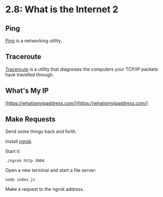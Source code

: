 # 2.8: What is the Internet 2

## Ping

[Ping](https://linux.die.net/man/8/ping) is a networking utility.

## Traceroute

[Traceroute](https://en.wikipedia.org/wiki/Traceroute) is a utility that diagnoses the computers your TCP/IP packets have travelled through.

## What's My IP

[https://whatismyipaddress.com/](https://whatismyipaddress.com/)

## Make Requests

Send some things back and forth.

Install [ngrok](https://ngrok.com/).

Start it:

```text
./ngrok http 3004
```

Open a new terminal and start a file server:

```text
node index.js
```

Make a request to the ngrok address.
